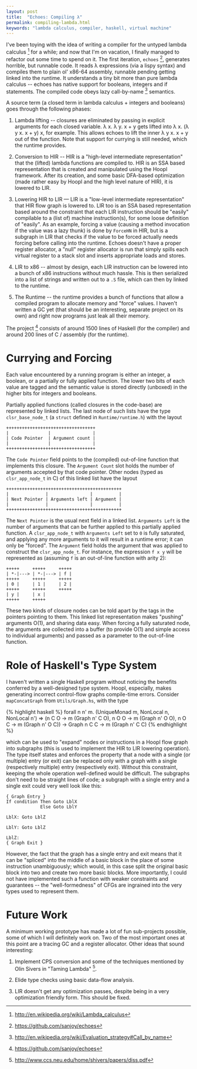 ```yaml
---
layout: post
title:  "Echoes: Compiling λ"
permalink: compiling-lambda.html
keywords: "lambda calculus, compiler, haskell, virtual machine"
---
```


I've been toying with the idea of writing a compiler for the untyped
lambda calculus [^1] for a while; and now that I'm on vacation, I
finally managed to refactor out some time to spend on it. The first
iteration, `echoes` [^2], generates horrible, but runnable code. It
reads λ expressions (via a lispy syntax) and compiles them to plain
ol' x86-64 assembly, runnable pending getting linked into the
runtime. It understands a tiny bit more than pure lambda calculus --
echoes has native support for booleans, integers and if
statements. The compiled code obeys lazy call-by-name [^3] semantics.

A source term (a closed term in lambda calculus + integers and
booleans) goes through the following phases:

  1. Lambda lifting -- closures are eliminated by passing in explicit
     arguments for each closed variable. λ x. λ y. x + y gets lifted
     into λ x. (λ y x. x + y) x, for example. This allows echoes to
     lift the inner λ y x. x + y out of the function. Note that
     support for currying is still needed, which the runtime provides.

  2. Conversion to HIR -- HIR is a "high-level intermediate
     representation" that the (lifted) lambda functions are compiled
     to. HIR is an SSA based representation that is created and
     manipulated using the Hoopl framework. After its creation, and
     some basic DFA-based optimization (made rather easy by Hoopl and
     the high level nature of HIR), it is lowered to LIR.

  3. Lowering HIR to LIR — LIR is a "low-level intermediate
     representation" that HIR flow graph is lowered to. LIR too is an
     SSA based representation based around the constraint that each
     LIR instruction should be "easily" compilable to a (list of)
     machine instruction(s), for some loose definition of "easily". As
     an example, forcing a value (causing a method invocation if the
     value was a lazy thunk) is done by `ForceHN` in HIR, but is a
     subgraph in LIR that checks if the value to be forced actually
     needs forcing before calling into the runtime. Echoes doesn't
     have a proper register allocator, a "null" register allocator is
     run that simply spills each virtual register to a stack slot and
     inserts appropriate loads and stores.

  4. LIR to x86 -- almost by design, each LIR instruction can be
     lowered into a bunch of x86 instructions without much
     hassle. This is then serialized into a list of strings and
     written out to a `.S` file, which can then by linked to the
     runtime.

  5. The Runtime -- the runtime provides a bunch of functions that
     allow a compiled program to allocate memory and "force" values. I
     haven't written a GC yet (that should be an interesting, separate
     project on its own) and right now programs just leak all their
     memory.

The project [^2] consists of around 1500 lines of Haskell (for the
compiler) and around 200 lines of C / assembly (for the runtime).

# Currying and Forcing

Each value encountered by a running program is either an integer, a
boolean, or a partially or fully applied function. The lower two bits
of each value are tagged and the semantic value is stored directly
(unboxed) in the higher bits for integers and booleans.

Partially applied functions (called closures in the code-base) are
represented by linked lists. The last node of such lists have the type
`clsr_base_node_t` (a `struct` defined in `Runtime/runtime.h`) with
the layout

    ++++++++++++++++++++++++++++++++++
    |               |                |
    | Code Pointer  | Argument count |
    |               |                |
    ++++++++++++++++++++++++++++++++++

The `Code Pointer` field points to the (compiled) out-of-line function
that implements this closure. The `Argument Count` slot holds the
number of arguments accepted by that code pointer. Other nodes (typed
as `clsr_app_node_t` in C) of this linked list have the layout

    ++++++++++++++++++++++++++++++++++++++++++++
    |              |                |          |
    | Next Pointer | Arguments left | Argument |
    |              |                |          |
    ++++++++++++++++++++++++++++++++++++++++++++

The `Next Pointer` is the usual next field in a linked
list. `Arguments Left` is the number of arguments that can be further
applied to this partially applied function. A `clsr_app_node_t` with
`Arguments Left` set to `0` is fully saturated, and applying any more
arguments to it will result in a runtime error; it can only be
"forced". The `Argument` field holds the argument that was applied to
construct the `clsr_app_node_t`. For instance, the expression `f x y`
will be represented as (assuming `f` is an out-of-line function with
arity 2):

    +++++     +++++     +++++
    | *-|---> | *-|---> | f |
    +++++     +++++     +++++
    | 0 |     | 1 |     | 2 |
    +++++     +++++     +++++
    | y |     | x |
    +++++     +++++

These two kinds of closure nodes can be told apart by the tags in the
pointers pointing to them. This linked list representation makes
"pushing" arguments O(1), and sharing data easy. When forcing a
fully saturated node, the arguments are collected into a buffer (to
provide O(1) and simple access to individual arguments) and passed as
a parameter to the out-of-line function.

# Role of Haskell's Type System

I haven't written a single Haskell program without noticing the
benefits conferred by a well-designed type system. Hoopl, especially,
makes generating incorrect control-flow graphs compile-time
errors. Consider `mapConcatGraph` from `Utils/Graph.hs`, with the type

{% highlight haskell %}
forall n n' m. (UniqueMonad m, NonLocal n, NonLocal n') =>
               (n C O -> m (Graph n' C O),
                n O O -> m (Graph n' O O),
                n O C -> m (Graph n' O C)) ->
               Graph n C C -> m (Graph n' C C)
{% endhighlight %}

which can be used to "expand" nodes or instructions in a Hoopl flow
graph into subgraphs (this is used to implement the HIR to LIR
lowering operation). The type itself states and enforces the property
that a node with a single (or multiple) entry (or exit) can be
replaced only with a graph with a single (respectively multiple) entry
(respectively exit). Without this constraint, keeping the whole
operation well-defined would be difficult. The subgraphs don't need to
be straight lines of code; a subgraph with a single entry and a single
exit could very well look like this:

    { Graph Entry }
    If condition Then Goto LblX
                 Else Goto LblY
    
    LblX: Goto LblZ
    
    LblY: Goto LblZ
    
    LblZ:
    { Graph Exit }


However, the fact that the graph has a single entry and exit means
that it can be "spliced" into the middle of a basic block in the place
of some instruction unambiguously; which would, in this case split the
original basic block into two and create two more basic blocks. More
importantly, I could not have implemented such a function with weaker
constraints and guarantees -- the "well-formedness" of CFGs are
ingrained into the very types used to represent them.

# Future Work

A minimum working prototype has made a lot of fun sub-projects
possible, some of which I will definitely work on. Two of the most
important ones at this point are a tracing GC and a register
allocator. Other ideas that sound interesting:

  1. Implement CPS conversion and some of the techniques mentioned by
     Olin Sivers in "Taming Lambda" [^5].

  2. Elide type checks using basic data-flow analysis.

  3. LIR doesn't get any optimization passes, despite being in a very
     optimization friendly form. This should be fixed.

[^1]: <http://en.wikipedia.org/wiki/Lambda_calculus>
[^2]: <https://github.com/sanjoy/echoes>
[^3]: <http://en.wikipedia.org/wiki/Evaluation_strategy#Call_by_name>
[^5]: <http://www.ccs.neu.edu/home/shivers/papers/diss.pdf>
